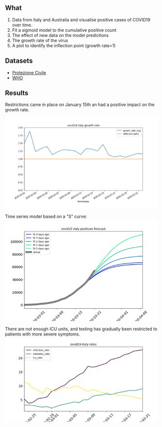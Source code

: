 ## What
1. Data from Italy and Australia and visualise positive cases of COVID19 over time.
2. Fit a sigmoid model to the cumulative positive count
3. The effect of new data on the model predictions
4. The growth rate of the virus
5. A plot to identify the inflection point (growth rate=1)

## Datasets
- [Protezione Civile](https://github.com/pcm-dpc/COVID-19)
- [WHO](https://github.com/CSSEGISandData/COVID-19)

## Results
Restrictions came in place on January 15th an had a positive impact on the growth rate.

![Growth rate - Italy](./covid19-italy-growth-rate.png)

Time series model based on a "S" curve:
![Sigmod model - Italy ](./covid19-italy-positives-forecast.png)

There are not enough ICU units, and testing has gradually been restricted to patients with more severe symptoms.
![Sigmod model - Italy ](./covid19-italy-rates.png)
